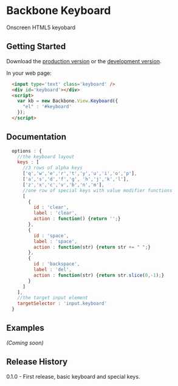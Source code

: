 # Backbone Keyboard

Onscreen HTML5 keyobard

## Getting Started
Download the [production version][min] or the [development version][max].

[min]: https://raw.github.com/edwin/backbone-keyboard/master/dist/backbone-keyboard.min.js
[max]: https://raw.github.com/edwin/backbone-keyboard/master/dist/backbone-keyboard.js

In your web page:

```html
  <input type='text' class='keyboard' />
  <div id='keyboard'></div>
  <script>
    var kb = new Backbone.View.Keyboard({
      "el" : '#keyboard'
    });
  </script>
```

## Documentation
```javascript
  options : {
    //the keyboard layout
    keys : [
      //3 rows of alpha keys
      ['q','w','e','r','t','y','u','i','o','p'],
      ['a','s','d','f','g', 'h','j','k','l'],
      ['z','x','c','v','b','n','m'],
      //one row of special keys with value modifier functions
      [
        { 
          id : 'clear',
          label : 'clear',
          action : function() {return '';}
        },
        {
          id : 'space',
          label : 'space',
          action : function(str) {return str += " ";}
        },
        { 
          id : 'backspace',
          label : 'del',
          action : function(str) {return str.slice(0,-1);}
        }
      ]
    ],
    //the target input element 
    targetSelector : 'input.keyboard'
  }
```

## Examples
_(Coming soon)_

## Release History
0.1.0 - First release, basic keyboard and special keys. 
